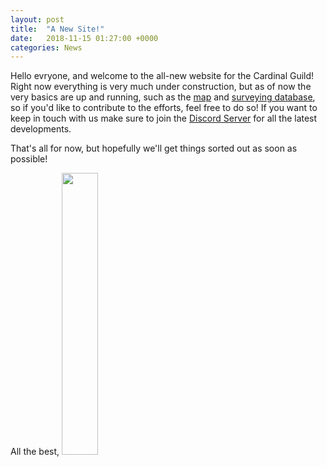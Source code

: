 ```yaml
---
layout: post
title:  "A New Site!"
date:   2018-11-15 01:27:00 +0000
categories: News
---
```

Hello evryone, and welcome to the all-new website for the Cardinal Guild!
Right now everything is very much under construction, but as of now the very basics are up and running, such as the [map][web-map] and [surveying database][surveyors-link], so if you'd like to contribute to the efforts, feel free to do so! If you want to keep in touch with us make sure to join the [Discord Server](https://discord.gg/ezjfcY4) for all the latest developments.

That's all for now, but hopefully we'll get things sorted out as soon as possible!

All the best,
<img src="https://cdn.discordapp.com/attachments/508462804702068746/510642396426534913/CG_Title_White.png" width="34%">

[web-map]: https://map.cardinalguild.com
[surveyors-link]: https://surveyor.cardinalguild.com
